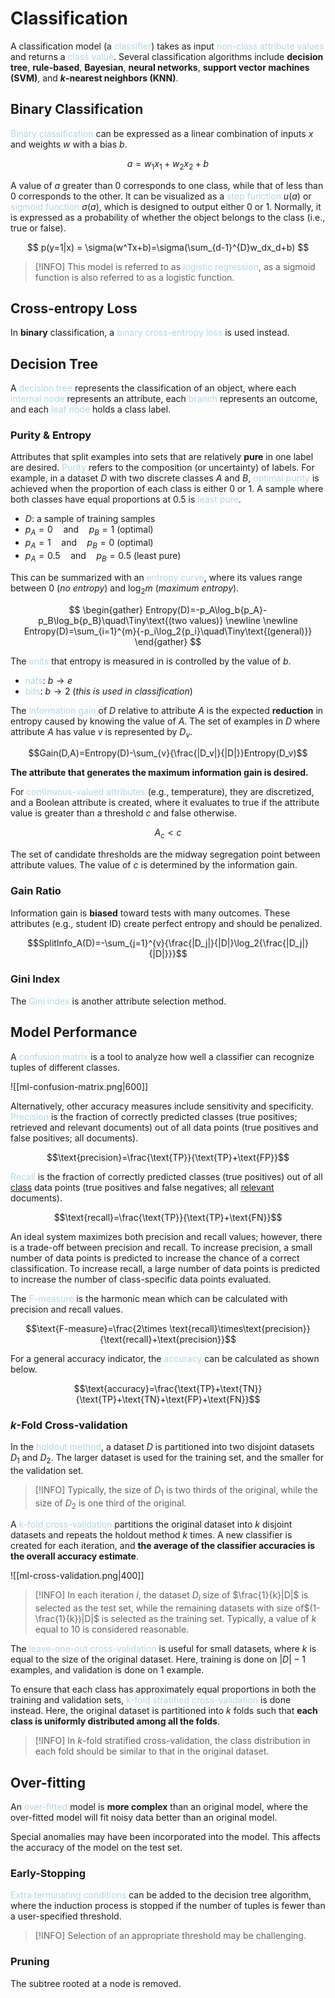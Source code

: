# Classification

A classification model (a <span style = "color:lightblue">classifier</span>) takes as input <span style = "color:lightblue">non-class attribute values</span> and returns a <span style = "color:lightblue">class value</span>. Several classification algorithms include **decision tree**, **rule-based**, **Bayesian**, **neural networks**, **support vector machines (SVM)**, and ***k*-nearest neighbors (KNN)**.

## Binary Classification

<span style = "color:lightblue">Binary classification</span> can be expressed as a linear combination of inputs $x$ and weights $w$ with a bias $b$.

$$
a = w_1x_1+w_2x_2+b
$$

A value of $a$ greater than $0$ corresponds to one class, while that of less than $0$ corresponds to the other. It can be visualized as a <span style = "color:lightblue">step function</span> $u(a)$ or <span style = "color:lightblue">sigmoid function</span> $\sigma(a)$, which is designed to output either $0$ or $1$. Normally, it is expressed as a probability of whether the object belongs to the class (i.e., true or false).

$$
p(y=1|x) = \sigma(w^Tx+b)=\sigma(\sum_{d-1}^{D}w_dx_d+b)
$$

> [!INFO]
> This model is referred to as <span style = "color:lightblue">logistic regression</span>, as a sigmoid function is also referred to as a logistic function.

## Cross-entropy Loss

In **binary** classification, a <span style = "color:lightblue">binary cross-entropy loss</span> is used instead.

## Decision Tree
A <span style = "color:lightblue">decision tree</span> represents the classification of an object, where each <span style = "color:lightblue">internal node</span> represents an attribute, each <span style = "color:lightblue">branch</span> represents an outcome, and each <span style = "color:lightblue">leaf node</span> holds a class label.

### Purity & Entropy
Attributes that split examples into sets that are relatively **pure** in one label are desired. <span style = "color:lightblue">Purity</span> refers to the composition (or uncertainty) of labels. For example, in a dataset $D$ with two discrete classes $A$ and $B$, <span style = "color:lightblue">optimal purity</span> is achieved when the proportion of each class is either $0$ or $1$. A sample where both classes have equal proportions at $0.5$ is <span style = "color:lightblue">least pure</span>.
- $D$: a sample of training samples
- $p_A=0\quad\text{and}\quad p_B=1$ (optimal)
- $p_A=1\quad\text{and}\quad p_B=0$ (optimal)
- $p_A=0.5\quad\text{and}\quad p_B=0.5$ (least pure)

This can be summarized with an <span style = "color:lightblue">entropy curve</span>, where its values range between $0$ (*no entropy*) and $\log_2{m}$ (*maximum entropy*).

$$
\begin{gather}
Entropy(D)=-p_A\log_b{p_A}-p_B\log_b{p_B}\quad\Tiny\text{(two values)} \newline \newline
Entropy(D)=\sum_{i=1}^{m}{-p_i\log_2{p_i}\quad\Tiny\text{(general)}}
\end{gather}
$$

The <span style = "color:lightblue">units</span> that entropy is measured in is controlled by the value of $b$.
- <span style = "color:lightblue">nats</span>: $b\rightarrow e$
- <span style = "color:lightblue">bits</span>: $b\rightarrow 2$ (*this is used in classification*)

The <span style = "color:lightblue">information gain</span> of $D$ relative to attribute $A$ is the expected **reduction** in entropy caused by knowing the value of $A$. The set of examples in $D$ where attribute $A$ has value $v$ is represented by $D_v$.

$$Gain(D,A)=Entropy(D)-\sum_{v}{\frac{|D_v|}{|D|}}Entropy(D_v)$$

**The attribute that generates the maximum information gain is desired.**

For <span style = "color:lightblue">continuous-valued attributes</span> (e.g., temperature), they are discretized, and a Boolean attribute is created, where it evaluates to true if the attribute value is greater than a threshold $c$ and false otherwise.

$$A_c<c$$

The set of candidate thresholds are the midway segregation point between attribute values. The value of $c$ is determined by the information gain.

### Gain Ratio
Information gain is **biased** toward tests with many outcomes. These attributes (e.g., student ID) create perfect entropy and should be penalized.

$$SplitInfo_A(D)=-\sum_{j=1}^{v}{\frac{|D_j|}{|D|}\log_2{\frac{|D_j|}{|D|}}}$$
### Gini Index
The <span style = "color:lightblue">Gini index</span> is another attribute selection method.

## Model Performance

A <span style = "color:lightblue">confusion matrix</span> is a tool to analyze how well a classifier can recognize tuples of different classes.

![[ml-confusion-matrix.png|600]]

Alternatively, other accuracy measures include sensitivity and specificity. <span style = "color:lightblue">Precision</span> is the fraction of correctly predicted classes (true positives; retrieved and relevant documents) out of all data points (true positives and false positives; all documents).

$$\text{precision}=\frac{\text{TP}}{\text{TP}+\text{FP}}$$

<span style = "color:lightblue">Recall</span> is the fraction of correctly predicted classes (true positives) out of all <u>class</u> data points (true positives and false negatives; all <u>relevant</u> documents).

$$\text{recall}=\frac{\text{TP}}{\text{TP}+\text{FN}}$$

An ideal system maximizes both precision and recall values; however, there is a trade-off between precision and recall. To increase precision, a small number of data points is predicted to increase the chance of a correct classification. To increase recall, a large number of data points is predicted to increase the number of class-specific data points evaluated.

The <span style = "color:lightblue">F-measure</span> is the harmonic mean which can be calculated with precision and recall values.

$$\text{F-measure}=\frac{2\times \text{recall}\times\text{precision}}{\text{recall}+\text{precision}}$$

For a general accuracy indicator, the <span style = "color:lightblue">accuracy</span> can be calculated as shown below.

$$\text{accuracy}=\frac{\text{TP}+\text{TN}}{\text{TP}+\text{TN}+\text{FP}+\text{FN}}$$
### $k$-Fold Cross-validation
In the <span style = "color:lightblue">holdout method</span>, a dataset $D$ is partitioned into two disjoint datasets $D_1$ and $D_2$. The larger dataset is used for the training set, and the smaller for the validation set.

> [!INFO]
> Typically, the size of $D_1$ is two thirds of the original, while the size of $D_2$ is one third of the original.

A <span style = "color:lightblue">k-fold cross-validation</span> partitions the original dataset into $k$ disjoint datasets and repeats the holdout method $k$ times. A new classifier is created for each iteration, and **the average of the classifier accuracies is the overall accuracy estimate**.

![[ml-cross-validation.png|400]]

> [!INFO]
> In each iteration $i$, the dataset $D_i$ size of $\frac{1}{k}|D|$ is selected as the test set, while the remaining datasets with size of$(1-\frac{1}{k})|D|$ is selected as the training set. Typically, a value of $k$ equal to $10$ is considered reasonable.

The <span style = "color:lightblue">leave-one-out cross-validation</span> is useful for small datasets, where $k$ is equal to the size of the original dataset. Here, training is done on $|D|-1$ examples, and validation is done on $1$ example.

To ensure that each class has approximately equal proportions in both the training and validation sets, <span style = "color:lightblue">k-fold stratified cross-validation</span> is done instead. Here, the original dataset is partitioned into $k$ folds such that **each class is uniformly distributed among all the folds**.

> [!INFO]
> In $k$-fold stratified cross-validation, the class distribution in each fold should be similar to that in the original dataset.

## Over-fitting
An <span style = "color:lightblue">over-fitted</span> model is **more complex** than an original model, where the over-fitted model will fit noisy data better than an original model.

Special anomalies may have been incorporated into the model. This affects the accuracy of the model on the test set.

### Early-Stopping
<span style = "color:lightblue">Extra terminating conditions</span> can be added to the decision tree algorithm, where the induction process is stopped if the number of tuples is fewer than a user-specified threshold.

> [!INFO]
> Selection of an appropriate threshold may be challenging.

### Pruning
The subtree rooted at a node is removed.
